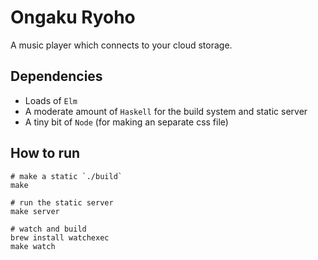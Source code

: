 # Ongaku Ryoho

A music player which connects to your cloud storage.



## Dependencies

- Loads of `Elm`
- A moderate amount of `Haskell` for the build system and static server
- A tiny bit of `Node` (for making an separate css file)



## How to run

```shell
# make a static `./build`
make

# run the static server
make server

# watch and build
brew install watchexec
make watch
```
